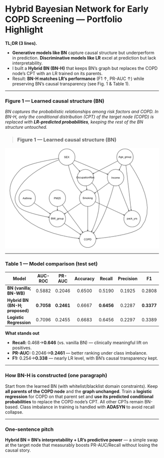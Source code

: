 # Hybrid Bayesian Network for Early COPD Screening — Portfolio Highlight

**TL;DR (3 lines).**
- **Generative models like BN** capture causal structure but underperform in prediction. **Discriminative models like LR** excel at prediction but lack interpretability.
- I built a **Hybrid BN (BN-H)** that keeps BN’s graph but replaces the COPD node’s CPT with an LR trained on its parents.
- Result: **BN-H matches LR’s performance** (F1 ↑, PR-AUC ↑) while preserving BN’s causal transparency (see Fig. 1 & Table 1).

---

### Figure 1 — Learned causal structure (BN)
*BN captures the probabilistic relationships among risk factors and COPD. In BN-H, only the conditional distribution (CPT) of the target node (COPD) is replaced with **LR-predicted probabilities**, keeping the rest of the BN structure untouched.*

> ### Figure 1 — Learned causal structure (BN)
![BN structure](./figures/BN.png)

---

### Table 1 — Model comparison (test set)

| Model                       | AUC-ROC | PR-AUC | Accuracy | Recall | Precision | F1 |
|----------------------------|:-------:|:------:|:--------:|:------:|:---------:|:--:|
| **BN (vanilla; BN-WB)**    | 0.5882  | 0.2046 | 0.6500   | 0.5190 | 0.1925    | 0.2808 |
| **Hybrid BN (BN-H; proposed)** | **0.7058** | **0.2461** | 0.6667   | **0.6456** | 0.2287    | **0.3377** |
| **Logistic Regression**    | 0.7096  | 0.2455 | 0.6683   | 0.6456 | 0.2297    | 0.3389 |

**What stands out**
- **Recall:** 0.468→**0.646** (vs. vanilla BN) — clinically meaningful lift on positives.
- **PR-AUC:** 0.2046→**0.2461** — better ranking under class imbalance.
- **F1:** 0.254→**0.338** — nearly LR level, with BN’s causal transparency kept.

---

### How BN-H is constructed (one paragraph)
Start from the learned BN (with whitelist/blacklist domain constraints). Keep **all parents of the COPD node** and the **graph unchanged**. Train a **logistic regression** for COPD on that parent set and **use its predicted conditional probabilities** to replace the COPD node’s CPT. All other CPTs remain BN-based. Class imbalance in training is handled with **ADASYN** to avoid recall collapse.

---

### One-sentence pitch
**Hybrid BN = BN’s interpretability + LR’s predictive power** — a simple swap at the target node that measurably boosts PR-AUC/Recall without losing the causal story.



